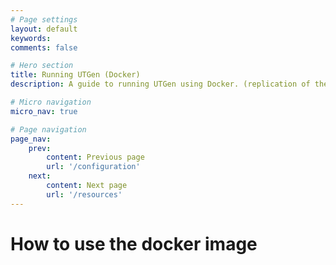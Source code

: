 ```yaml
---
# Page settings
layout: default
keywords:
comments: false

# Hero section
title: Running UTGen (Docker)
description: A guide to running UTGen using Docker. (replication of the original paper)

# Micro navigation
micro_nav: true

# Page navigation
page_nav:
    prev:
        content: Previous page
        url: '/configuration'
    next:
        content: Next page
        url: '/resources'
---
```


# How to use the docker image

